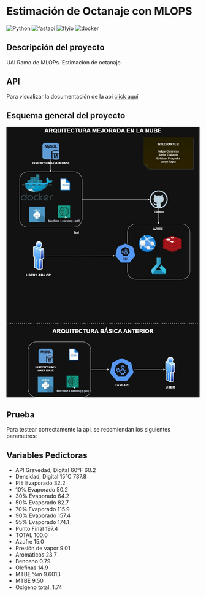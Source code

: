 # Estimación de Octanaje con MLOPS
![Python](https://img.shields.io/badge/python-3.10.10-blue)
![fastapi](https://img.shields.io/badge/FastApi-yellow)
![flyio](https://img.shields.io/badge/Fly.io-purple)
![docker](https://img.shields.io/badge/Docker-purple)

## Descripción del proyecto

UAI Ramo de MLOPs. Estimación de octanaje.


## API
Para visualizar la documentación de la api [click aquí](https://api-nor-test2.fly.dev/docs)

## Esquema general del proyecto
<img src="sources/images/arquitectura.png" alt="esquema" width="600"/>


## Prueba

Para testear correctamente la api, se recomiendan los siguientes parametros:

## Variables Pedictoras
- API Gravedad, Digital 60°F	60.2
- Densidad, Digital 15°C	737.8
- PIE Evaporado	32.2
- 10% Evaporado	50.2
- 30% Evaporado	64.2
- 50% Evaporado	82.7
- 70% Evaporado	115.9
- 90% Evaporado	157.4
- 95% Evaporado	174.1
- Punto Final	197.4
- TOTAL	100.0
- Azufre	15.0
- Presión de vapor	9.01
- Aromáticos	23.7
- Benceno	0.79
- Olefinas	14.9
- MTBE %m	9.6013
- MTBE	9.50
- Oxígeno total.	1.74






